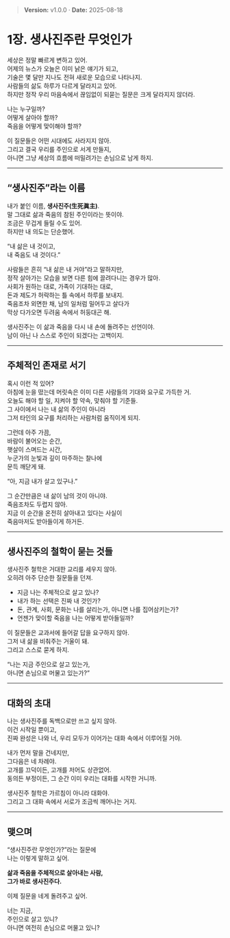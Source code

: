 > **Version:** v1.0.0 · **Date:** 2025-08-18

# 1장. 생사진주란 무엇인가

세상은 정말 빠르게 변하고 있어.  
어제의 뉴스가 오늘은 이미 낡은 얘기가 되고,  
기술은 몇 달만 지나도 전혀 새로운 모습으로 나타나지.  
사람들의 삶도 하루가 다르게 달라지고 있어.  
하지만 정작 우리 마음속에서 끊임없이 되묻는 질문은 크게 달라지지 않더라.  

나는 누구일까?  
어떻게 살아야 할까?  
죽음을 어떻게 맞이해야 할까?  

이 질문들은 어떤 시대에도 사라지지 않아.  
그리고 결국 우리를 주인으로 서게 만들지,  
아니면 그냥 세상의 흐름에 떠밀려가는 손님으로 남게 하지.  

---

## “생사진주”라는 이름

내가 붙인 이름, **생사진주(生死眞主)**.  
말 그대로 삶과 죽음의 참된 주인이라는 뜻이야.  
조금은 무겁게 들릴 수도 있어.  
하지만 내 의도는 단순했어.  

“내 삶은 내 것이고,  
내 죽음도 내 것이다.”  

사람들은 흔히 “내 삶은 내 거야”라고 말하지만,  
정작 살아가는 모습을 보면 다른 힘에 끌려다니는 경우가 많아.  
사회가 원하는 대로, 가족이 기대하는 대로,  
돈과 제도가 허락하는 틀 속에서 하루를 보내지.  
죽음조차 외면한 채, 남의 일처럼 밀어두고 살다가  
막상 다가오면 두려움 속에서 허둥대곤 해.  

생사진주는 이 삶과 죽음을 다시 내 손에 돌려주는 선언이야.  
남이 아닌 나 스스로 주인이 되겠다는 고백이지.  

---

## 주체적인 존재로 서기

혹시 이런 적 있어?  
아침에 눈을 떴는데 머릿속은 이미 다른 사람들의 기대와 요구로 가득한 거.  
오늘도 해야 할 일, 지켜야 할 약속, 맞춰야 할 기준들.  
그 사이에서 나는 내 삶의 주인이 아니라  
그저 타인의 요구를 처리하는 사람처럼 움직이게 되지.  

그런데 아주 가끔,  
바람이 불어오는 순간,  
햇살이 스며드는 시간,  
누군가의 눈빛과 깊이 마주하는 찰나에  
문득 깨닫게 돼.  

“아, 지금 내가 살고 있구나.”  

그 순간만큼은 내 삶이 남의 것이 아니야.  
죽음조차도 두렵지 않아.  
지금 이 순간을 온전히 살아내고 있다는 사실이  
죽음마저도 받아들이게 하거든.  

---

## 생사진주의 철학이 묻는 것들

생사진주 철학은 거대한 교리를 세우지 않아.  
오히려 아주 단순한 질문들을 던져.  

- 지금 나는 주체적으로 살고 있나?  
- 내가 하는 선택은 진짜 내 것인가?  
- 돈, 관계, 사회, 문화는 나를 살리는가, 아니면 나를 집어삼키는가?  
- 언젠가 맞이할 죽음을 나는 어떻게 받아들일까?  

이 질문들은 교과서에 들어갈 답을 요구하지 않아.  
그저 내 삶을 비춰주는 거울이 돼.  
그리고 스스로 묻게 하지.  

“나는 지금 주인으로 살고 있는가,  
아니면 손님으로 머물고 있는가?”  

---

## 대화의 초대

나는 생사진주를 독백으로만 쓰고 싶지 않아.  
이건 시작일 뿐이고,  
진짜 완성은 나와 너, 우리 모두가 이어가는 대화 속에서 이루어질 거야.  

내가 먼저 말을 건네지만,  
그다음은 네 차례야.  
고개를 끄덕이든, 고개를 저어도 상관없어.  
동의든 부정이든, 그 순간 이미 우리는 대화를 시작한 거니까.  

생사진주 철학은 가르침이 아니라 대화야.  
그리고 그 대화 속에서 서로가 조금씩 깨어나는 거지.  

---

## 맺으며

“생사진주란 무엇인가?”라는 질문에  
나는 이렇게 말하고 싶어.  

**삶과 죽음을 주체적으로 살아내는 사람,  
그가 바로 생사진주다.**  

이제 질문을 네게 돌려주고 싶어.  

너는 지금,  
주인으로 살고 있니?  
아니면 여전히 손님으로 머물고 있니?  


